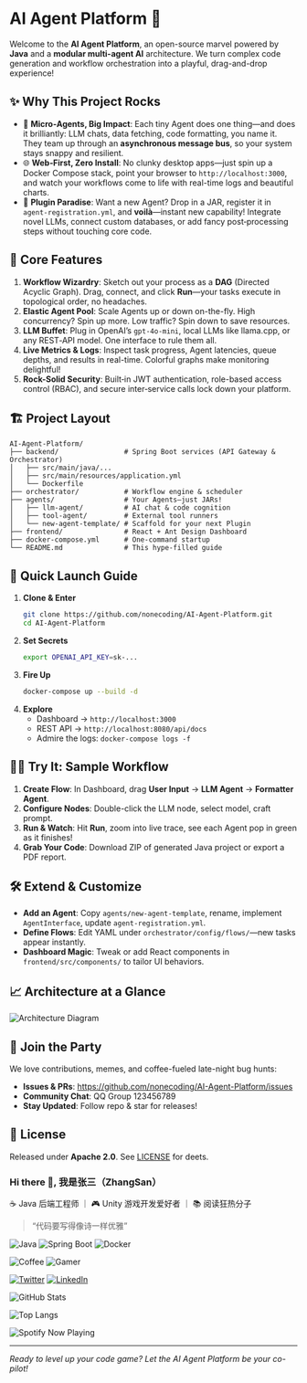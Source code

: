 # AI Agent Platform 🚀

Welcome to the **AI Agent Platform**, an open-source marvel powered by **Java** and a **modular multi-agent AI** architecture. We turn complex code generation and workflow orchestration into a playful, drag-and-drop experience! 

## ✨ Why This Project Rocks

- 🔧 **Micro‐Agents, Big Impact**: Each tiny Agent does one thing—and does it brilliantly: LLM chats, data fetching, code formatting, you name it. They team up through an **asynchronous message bus**, so your system stays snappy and resilient. 
- 🌐 **Web‐First, Zero Install**: No clunky desktop apps—just spin up a Docker Compose stack, point your browser to `http://localhost:3000`, and watch your workflows come to life with real-time logs and beautiful charts.  
- 🧩 **Plugin Paradise**: Want a new Agent? Drop in a JAR, register it in `agent-registration.yml`, and **voilà**—instant new capability! Integrate novel LLMs, connect custom databases, or add fancy post‐processing steps without touching core code.

## 🎁 Core Features

1. **Workflow Wizardry**: Sketch out your process as a **DAG** (Directed Acyclic Graph). Drag, connect, and click **Run**—your tasks execute in topological order, no headaches.  
2. **Elastic Agent Pool**: Scale Agents up or down on-the-fly. High concurrency? Spin up more. Low traffic? Spin down to save resources.  
3. **LLM Buffet**: Plug in OpenAI’s `gpt-4o-mini`, local LLMs like llama.cpp, or any REST‐API model. One interface to rule them all.  
4. **Live Metrics & Logs**: Inspect task progress, Agent latencies, queue depths, and results in real-time. Colorful graphs make monitoring delightful!  
5. **Rock-Solid Security**: Built‑in JWT authentication, role-based access control (RBAC), and secure inter‑service calls lock down your platform.

## 🏗️ Project Layout

```
AI-Agent-Platform/
├── backend/                # Spring Boot services (API Gateway & Orchestrator)
│   ├── src/main/java/...
│   ├── src/main/resources/application.yml
│   └── Dockerfile
├── orchestrator/           # Workflow engine & scheduler            
├── agents/                 # Your Agents—just JARs!
│   ├── llm-agent/          # AI chat & code cognition              
│   ├── tool-agent/         # External tool runners                 
│   └── new-agent-template/ # Scaffold for your next Plugin         
├── frontend/               # React + Ant Design Dashboard          
├── docker-compose.yml      # One-command startup                   
└── README.md               # This hype-filled guide                
```

## 🚀 Quick Launch Guide

1. **Clone & Enter**
    ```bash
    git clone https://github.com/nonecoding/AI-Agent-Platform.git
    cd AI-Agent-Platform
    ```
2. **Set Secrets**
    ```bash
    export OPENAI_API_KEY=sk-...
    ```
3. **Fire Up**
    ```bash
    docker-compose up --build -d
    ```
4. **Explore**
   - Dashboard → `http://localhost:3000`
   - REST API → `http://localhost:8080/api/docs`
   - Admire the logs: `docker-compose logs -f`

## 👩‍💻 Try It: Sample Workflow

1. **Create Flow**: In Dashboard, drag **User Input** → **LLM Agent** → **Formatter Agent**. 
2. **Configure Nodes**: Double-click the LLM node, select model, craft prompt. 
3. **Run & Watch**: Hit **Run**, zoom into live trace, see each Agent pop in green as it finishes!  
4. **Grab Your Code**: Download ZIP of generated Java project or export a PDF report.

## 🛠️ Extend & Customize

- **Add an Agent**: Copy `agents/new-agent-template`, rename, implement `AgentInterface`, update `agent-registration.yml`.  
- **Define Flows**: Edit YAML under `orchestrator/config/flows/`—new tasks appear instantly.  
- **Dashboard Magic**: Tweak or add React components in `frontend/src/components/` to tailor UI behaviors.

## 📈 Architecture at a Glance

![Architecture Diagram](docs/architecture.png)

## 🤝 Join the Party

We love contributions, memes, and coffee-fueled late-night bug hunts:

- **Issues & PRs**: https://github.com/nonecoding/AI-Agent-Platform/issues
- **Community Chat**: QQ Group 123456789
- **Stay Updated**: Follow repo & star for releases!

## 📝 License

Released under **Apache 2.0**. See [LICENSE](LICENSE) for deets.


### Hi there 👋, 我是张三（ZhangSan）
☕️ Java 后端工程师 ｜ 🎮 Unity 游戏开发爱好者 ｜ 📚 阅读狂热分子
> “代码要写得像诗一样优雅”  


![Java](https://img.shields.io/badge/Java-ED8B00?logo=java)
![Spring Boot](https://img.shields.io/badge/Spring%20Boot-6DB33F?logo=springboot)
![Docker](https://img.shields.io/badge/Docker-2496ED?logo=docker)


![Coffee](https://img.shields.io/badge/Coffee-Always%20Brewing-brown)
![Gamer](https://img.shields.io/badge/Gamer-Level%20Up-purple)


[![Twitter](https://img.shields.io/badge/Twitter-@zhangsan-1DA1F2?logo=twitter)](https://twitter.com/zhangsan)
[![LinkedIn](https://img.shields.io/badge/LinkedIn-张三-blue?logo=linkedin)](https://linkedin.com/in/zhangsan)


![GitHub Stats](https://github-readme-stats.vercel.app/api?username=zhangsan&theme=radical)


![Top Langs](https://github-readme-stats.vercel.app/api/top-langs/?username=zhangsan&layout=compact)


![Spotify Now Playing](https://spotify-readme.now.sh/api?user=zhangsan&layout=compact)

---
*Ready to level up your code game? Let the AI Agent Platform be your co-pilot!*
